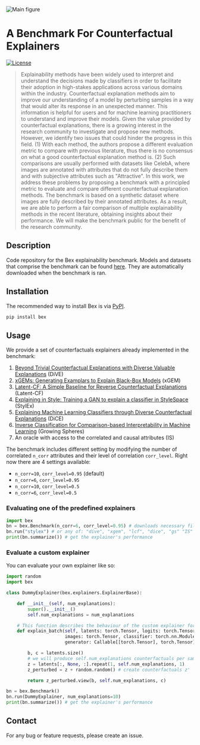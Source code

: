 <img src="images/cover.svg" alt="Main figure">

# A Benchmark For Counterfactual Explainers

[![License](https://img.shields.io/badge/License-Apache%202.0-blue.svg)](https://opensource.org/licenses/Apache-2.0) 

>Explainability methods have been widely used to interpret and understand the decisions made by classifiers in order to facilitate their adoption in high-stakes applications across various domains within the industry. Counterfactual explanation methods aim to improve our understanding of a model by perturbing samples in a way that would alter its response in an unexpected manner. This information is helpful for users and for machine learning practitioners to understand and improve their models. Given the value provided by counterfactual explanations, there is a growing interest in the research community to investigate and propose new methods. However, we identify two issues that could hinder the progress in this field. (1) With each  method, the authors propose a different evaluation metric to compare with previous literature, thus there is no consensus on what a good counterfactual explanation method is. (2) Such comparisons are usually performed with datasets like CelebA, where images are annotated with attributes that do not fully describe them and with subjective attributes such as "Attractive". In this work, we address these problems by proposing a benchmark with a principled metric to evaluate and compare different counterfactual explanation methods. The benchmark is based on a synthetic dataset where images are fully described by their annotated attributes. As a result, we are able to perform a fair comparison of multiple explainability methods in the recent literature, obtaining insights about their performance. We will make the benchmark public for the benefit of the research community.


## Description 

Code repository for the Bex explainability benchmark. Models and datasets that comprise the benchmark can be found [here](https://zenodo.org/record/6616598). They are 
automatically downloaded when the benchmark is ran.


## Installation

The recommended way to install Bex is via [PyPI](https://pypi.org/project/bex/).

```bash
pip install bex
```


## Usage
We provide a set of counterfactuals explainers already implemented in the benchmark:

1. [Beyond Trivial Counterfactual Explanations with Diverse Valuable Explanations](https://arxiv.org/abs/2103.10226) (DiVE)
2. [xGEMs: Generating Examplars to Explain Black-Box Models](https://arxiv.org/abs/1806.08867) (xGEM)
3. [Latent-CF: A Simple Baseline for Reverse Counterfactual Explanations](https://arxiv.org/abs/2012.09301) (Latent-CF)
4. [Explaining in Style: Training a GAN to explain a classifier in StyleSpace](https://arxiv.org/abs/2104.13369) (StylEx)
5. [Explaining Machine Learning Classifiers through Diverse Counterfactual Explanations](https://arxiv.org/abs/1905.07697) (DiCE)
6. [Inverse Classification for Comparison-based Interpretability in Machine Learning](https://arxiv.org/abs/1712.08443) (Growing Spheres)
7. An oracle with access to the correlated and causal attributes (IS)


The benchmark includes different setting by modifying the number of correlated
`n_corr` attributes and their level of correlation `corr_level`. Right now there are 4 settings available:

* `n_corr=10`, `corr_level=0.95` (default)
* `n_corr=6`, `corr_level=0.95` 
* `n_corr=10`, `corr_level=0.5` 
* `n_corr=6`, `corr_level=0.5`


### Evaluating one of the predefined explainers

```python
import bex
bn = bex.Benchmark(n_corr=6, corr_level=0.95) # downloads necessary files
bn.run("stylex") # or any of: "dive", "xgem", "lcf", "dice", "gs" "IS" (Oracle)
print(bn.summarize()) # get the explainer's performance
```


### Evaluate a custom explainer

You can evaluate your own explainer like so:

```python
import random
import bex

class DummyExplainer(bex.explainers.ExplainerBase):

    def __init__(self, num_explanations):
        super().__init__()
        self.num_explanations = num_explanations

    # This function describes the behaviour of the custom explainer for a given batch
    def explain_batch(self, latents: torch.Tensor, logits: torch.Tensor, 
                      images: torch.Tensor, classifier: torch.nn.Module, 
                      generator: Callable[[torch.Tensor], torch.Tensor]) -> torch.Tensor:

        b, c = latents.size()
        # we will produce self.num_explanations counterfactuals per sample
        z = latents[:, None, :].repeat(1, self.num_explanations, 1)
        z_perturbed = z + random.random() # create counterfactuals z'

        return z_perturbed.view(b, self.num_explanations, c)

bn = bex.Benchmark()
bn.run(DummyExplainer, num_explanations=10)
print(bn.summarize()) # get the explainer's performance
```
## Contact 

For any bug or feature requests, please create an issue.
